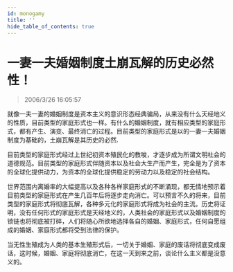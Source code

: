 ```yaml
---
id: monogamy
title: ''
hide_table_of_contents: true
---
```


# 一妻一夫婚姻制度土崩瓦解的历史必然性！

> 2006/3/26 16:05:57

就像一夫一妻的婚姻制度是资本主义的意识形态经典骗局，从来没有什么天经地义的性质，目前类型的家庭形式也一样。有什么的婚姻制度，就有相应类型的家庭形式，都有产生、演变、最终消亡的过程。目前类型的家庭形式是以的一妻一夫婚姻制度为基础的，土崩瓦解是其历史的必然.

目前类型的家庭形式经过上世纪初资本殖民化的教唆，才逐步成为所谓文明社会的道德规范。目前类型的家庭形式伴随资本以及社会大生产而产生，完全是为了资本的全球化提供动力，为资本的全球化提供稳定的劳动力以及稳定的社会结构。

世界范围内离婚率的大幅提高以及各种各样家庭形式的不断涌现，都无情地预示着目前类型的家庭形式在产生几百年后将逐步走向消亡。可以预言不久的将来，目前类型的家庭形式将彻底瓦解，各种多元化的家庭形式将成为社会的主流。历史将证明，没有任何形式的家庭形式是天经地义的，人类社会的家庭形式以及婚姻制度的锁链也将彻底被打碎，人们将随心所欲地选择各自的婚姻、家庭形式，任何自愿组成的婚姻、家庭形式都将受到法律的保护。

当无性生殖成为人类的基本生殖形式后，一切关于婚姻、家庭的废话将彻底变成废话，这时候，婚姻、家庭将彻底消亡，在这一天到来之前，谈论什么主义都是没意义的。